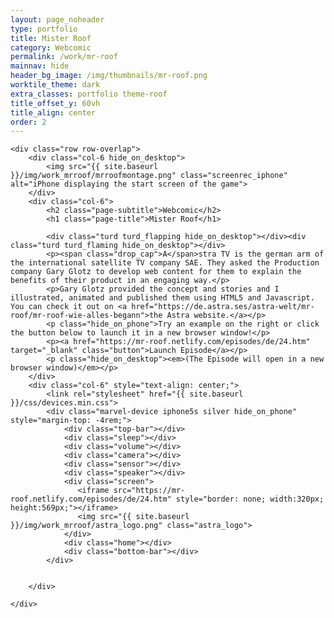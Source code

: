 ```yaml
---
layout: page_noheader
type: portfolio
title: Mister Roof
category: Webcomic
permalink: /work/mr-roof
mainnav: hide
header_bg_image: /img/thumbnails/mr-roof.png
worktile_theme: dark
extra_classes: portfolio theme-roof
title_offset_y: 60vh
title_align: center
order: 2
---
```


<div class="wrapper">	

	<div class="row row-overlap">
		<div class="col-6 hide_on_desktop">
			<img src="{{ site.baseurl }}/img/work_mrroof/mrroofmontage.png" class="screenrec_iphone" alt="iPhone displaying the start screen of the game">
		</div>
		<div class="col-6">		
			<h2 class="page-subtitle">Webcomic</h2>
			<h1 class="page-title">Mister Roof</h1>
			
			<div class="turd turd_flapping hide_on_desktop"></div><div class="turd turd_flaming hide_on_desktop"></div>
			<p><span class="drop_cap">A</span>stra TV is the german arm of the international satellite TV company SAE. They asked the Production company Gary Glotz to develop web content for them to explain the benefits of their product in an engaging way.</p>
			<p>Gary Glotz provided the concept and stories and I illustrated, animated and published them using HTML5 and Javascript. You can check it out on <a href="https://de.astra.ses/astra-welt/mr-roof/mr-roof-wie-alles-begann">the Astra website.</a></p>
			<p class="hide_on_phone">Try an example on the right or click the button below to launch it in a new browser window!</p>
			<p><a href="https://mr-roof.netlify.com/episodes/de/24.htm" target="_blank" class="button">Launch Episode</a></p> 
			<p class="hide_on_desktop"><em>(The Episode will open in a new browser window)</em></p>	
		</div>			
		<div class="col-6" style="text-align: center;">		
			<link rel="stylesheet" href="{{ site.baseurl }}/css/devices.min.css">
			<div class="marvel-device iphone5s silver hide_on_phone" style="margin-top: -4rem;">
			    <div class="top-bar"></div>
			    <div class="sleep"></div>
			    <div class="volume"></div>
			    <div class="camera"></div>
			    <div class="sensor"></div>
			    <div class="speaker"></div>
			    <div class="screen">
			       <iframe src="https://mr-roof.netlify.com/episodes/de/24.htm" style="border: none; width:320px; height:569px;"></iframe>
			       <img src="{{ site.baseurl }}/img/work_mrroof/astra_logo.png" class="astra_logo">
			    </div>
			    <div class="home"></div>
			    <div class="bottom-bar"></div>
			</div>

										
		</div>
			
	</div>

	

</div>
